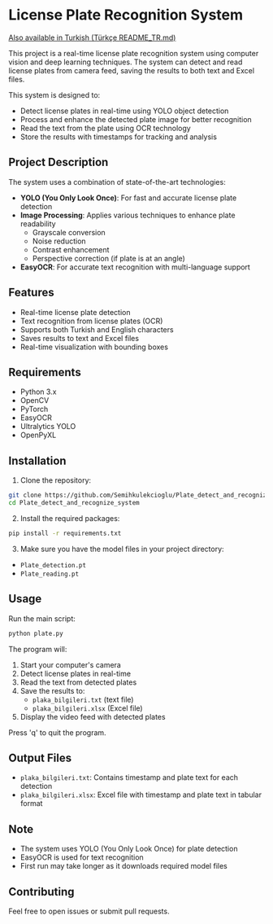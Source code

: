 # License Plate Recognition System

[Also available in Turkish (Türkçe README_TR.md)](README_TR.md)

This project is a real-time license plate recognition system using computer vision and deep learning techniques. The system can detect and read license plates from camera feed, saving the results to both text and Excel files.

This system is designed to:
- Detect license plates in real-time using YOLO object detection
- Process and enhance the detected plate image for better recognition
- Read the text from the plate using OCR technology
- Store the results with timestamps for tracking and analysis

## Project Description

The system uses a combination of state-of-the-art technologies:
- **YOLO (You Only Look Once)**: For fast and accurate license plate detection
- **Image Processing**: Applies various techniques to enhance plate readability
  - Grayscale conversion
  - Noise reduction
  - Contrast enhancement
  - Perspective correction (if plate is at an angle)
- **EasyOCR**: For accurate text recognition with multi-language support

## Features

- Real-time license plate detection
- Text recognition from license plates (OCR)
- Supports both Turkish and English characters
- Saves results to text and Excel files
- Real-time visualization with bounding boxes

## Requirements

- Python 3.x
- OpenCV
- PyTorch
- EasyOCR
- Ultralytics YOLO
- OpenPyXL

## Installation

1. Clone the repository:
```bash
git clone https://github.com/Semihkulekcioglu/Plate_detect_and_recognize_system.git
cd Plate_detect_and_recognize_system
```

2. Install the required packages:
```bash
pip install -r requirements.txt
```

3. Make sure you have the model files in your project directory:
- `Plate_detection.pt`
- `Plate_reading.pt`

## Usage

Run the main script:
```bash
python plate.py
```

The program will:
1. Start your computer's camera
2. Detect license plates in real-time
3. Read the text from detected plates
4. Save the results to:
   - `plaka_bilgileri.txt` (text file)
   - `plaka_bilgileri.xlsx` (Excel file)
5. Display the video feed with detected plates

Press 'q' to quit the program.

## Output Files

- `plaka_bilgileri.txt`: Contains timestamp and plate text for each detection
- `plaka_bilgileri.xlsx`: Excel file with timestamp and plate text in tabular format

## Note

- The system uses YOLO (You Only Look Once) for plate detection
- EasyOCR is used for text recognition
- First run may take longer as it downloads required model files

## Contributing

Feel free to open issues or submit pull requests.
